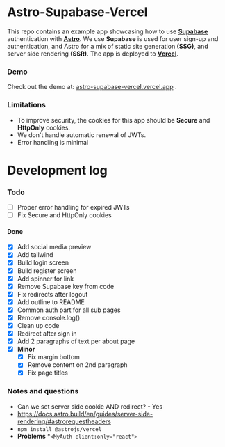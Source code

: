 # Astro-Supabase-Vercel

This repo contains an example app showcasing how to use [**Supabase**](https://supabase.com/) authentication with
[**Astro**](https://astro.build). We use **Supabase** is used for user sign-up and authentication, and Astro for
a mix of static site generation **(SSG)**, and server side rendering **(SSR)**. The app is deployed to
[**Vercel**](https://vercel.com).

### Demo

Check out the demo
at: [astro-supabase-vercel.vercel.app](https://astro-supabase-vercel.vercel.app/)
.

### Limitations

* To improve security, the cookies for this app should be **Secure** and **HttpOnly** cookies.
* We don't handle automatic renewal of JWTs.
* Error handling is minimal

# Development log

### Todo

* [ ] Proper error handling for expired JWTs
* [ ] Fix Secure and HttpOnly cookies

#### Done

* [x] Add social media preview
* [x] Add tailwind
* [x] Build login screen
* [x] Build register screen
* [x] Add spinner for link
* [x] Remove Supabase key from code
* [x] Fix redirects after logout
* [x] Add outline to README
* [x] Common auth part for all sub pages
* [x] Remove console.log()
* [x] Clean up code
* [x] Redirect after sign in
* [x] Add 2 paragraphs of text per about page
* [x] **Minor**
    * [x] Fix margin bottom
    * [x] Remove content on 2nd paragraph
    * [x] Fix page titles

### Notes and questions

* Can we set server side cookie AND redirect? - Yes
* https://docs.astro.build/en/guides/server-side-rendering/#astrorequestheaders
* ```npm install @astrojs/vercel```
* **Problems**
  *`<MyAuth client:only="react">`
